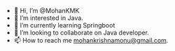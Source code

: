 - 👋 Hi, I’m @MohanKMK
- 👀 I’m interested in Java.
- 🌱 I’m currently learning Springboot
- 💞️ I’m looking to collaborate on Java developer. 
- 📫 How to reach me mohankrishnamonu@gmail.com.

<!---
MohanKMK/MohanKMK is a ✨ special ✨ repository because its `README.md` (this file) appears on your GitHub profile.
You can click the Preview link to take a look at your changes.
--->
